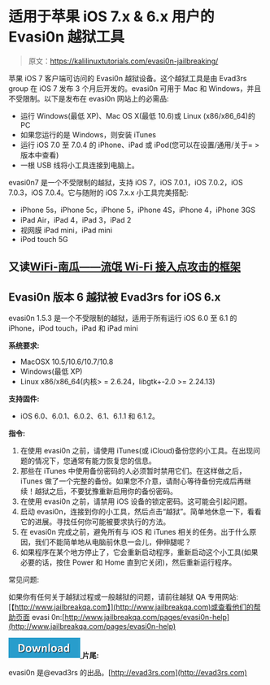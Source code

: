 # 适用于苹果 iOS 7.x & 6.x 用户的 Evasi0n 越狱工具

> 原文：<https://kalilinuxtutorials.com/evasi0n-jailbreaking/>

苹果 iOS 7 客户端可访问的 Evasi0n 越狱设备。这个越狱工具是由 Evad3rs group 在 iOS 7 发布 3 个月后开发的。evasi0n 可用于 Mac 和 Windows，并且不受限制。以下是发布在 evasi0n 网站上的必需品:

*   运行 Windows(最低 XP)、Mac OS X(最低 10.6)或 Linux (x86/x86_64)的 PC
*   如果您运行的是 Windows，则安装 iTunes
*   运行 iOS 7.0 至 7.0.4 的 iPhone、iPad 或 iPod(您可以在设置/通用/关于= >版本中查看)
*   一根 USB 线将小工具连接到电脑上。

evasi0n7 是一个不受限制的越狱，支持 iOS 7，iOS 7.0.1，iOS 7.0.2，iOS 7.0.3，iOS 7.0.4。它与随附的 iOS 7.x.x 小工具完美搭配:

*   iPhone 5s，iPhone 5c，iPhone 5，iPhone 4S，iPhone 4，iPhone 3GS
*   iPad Air，iPad 4，iPad 3，iPad 2
*   视网膜 iPad mini，iPad mini
*   iPod touch 5G

## **又读[WiFi-南瓜——流氓 Wi-Fi 接入点攻击的框架](http://kalilinuxtutorials.com/wifi-pumpkin/)**

## **Evasi0n 版本 6 越狱被 Evad3rs for iOS 6.x**

evasi0n 1.5.3 是一个不受限制的越狱，适用于所有运行 iOS 6.0 至 6.1 的 iPhone，iPod touch，iPad 和 iPad mini

**系统要求:**

*   MacOSX 10.5/10.6/10.7/10.8
*   Windows(最低 XP)
*   Linux x86/x86_64(内核> = 2.6.24，libgtk+-2.0 >= 2.24.13)

**支持固件:**

*   iOS 6.0、6.0.1、6.0.2、6.1、6.1.1 和 6.1.2。

**指令:**

1.  在使用 evasi0n 之前，请使用 iTunes(或 iCloud)备份您的小工具。在出现问题的情况下，您通常有能力恢复您的信息。
2.  那些在 iTunes 中使用备份密码的人必须暂时禁用它们。在这样做之后，iTunes 做了一个完整的备份。如果您不介意，请耐心等待备份完成后再继续！越狱之后，不要犹豫重新启用你的备份密码。
3.  在使用 evasi0n 之前，请禁用 iOS 设备的锁定密码。这可能会引起问题。
4.  启动 evasi0n，连接到你的小工具，然后点击“越狱”。简单地休息一下，看看它的进展。寻找任何你可能被要求执行的方法。
5.  在 evasi0n 完成之前，避免所有与 iOS 和 iTunes 相关的任务。出于什么原因，我们不能简单地从电脑前休息一会儿，伸伸腿呢？
6.  如果程序在某个地方停止了，它会重新启动程序，重新启动这个小工具(如果必要的话，按住 Power 和 Home 直到它关闭)，然后重新运行程序。

常见问题:

如果你有任何关于越狱过程或一般越狱的问题，请前往越狱 QA 专用网站:[【http://www.jailbreakqa.com】](http://www.jailbreakqa.com)或查看他们的帮助页面 evasi 0n:[http://www.jailbreakqa.com/pages/evasi0n-help](http://www.jailbreakqa.com/pages/evasi0n-help)

[![](img//a51de913dc60eee505c4a68651ee8e4d.png) ](https://github.com/OpenJailbreak/evasi0n6) **片尾:**

evasi0n 是@evad3rs 的出品。[http://evad3rs.com](http://evad3rs.com)